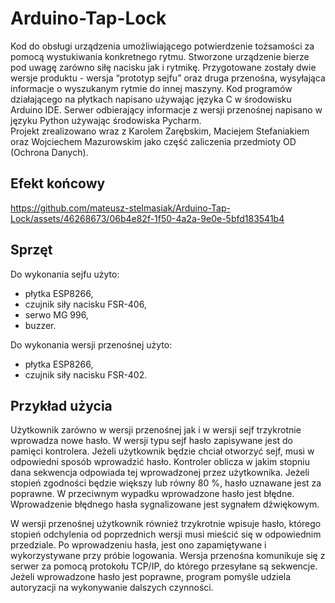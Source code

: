 # Arduino-Tap-Lock
Kod do obsługi urządzenia umożliwiającego potwierdzenie tożsamości za pomocą wystukiwania konkretnego rytmu. Stworzone urządzenie bierze pod uwagę zarówno siłę nacisku jak i rytmikę. Przygotowane zostały dwie wersje produktu - wersja “prototyp sejfu” oraz druga przenośna, wysyłająca informacje o wyszukanym rytmie do innej maszyny. Kod programów działającego na płytkach napisano używając języka C w środowisku Arduino IDE. Serwer odbierający informacje z wersji przenośnej napisano w języku Python używając środowiska Pycharm.\
Projekt zrealizowano wraz z Karolem Zarębskim, Maciejem Stefaniakiem oraz Wojciechem Mazurowskim jako część zaliczenia przedmioty OD (Ochrona Danych).

## Efekt końcowy
https://github.com/mateusz-stelmasiak/Arduino-Tap-Lock/assets/46268673/06b4e82f-1f50-4a2a-9e0e-5bfd183541b4

## Sprzęt
Do wykonania sejfu użyto:
- płytka ESP8266,
- czujnik siły nacisku FSR-406,
- serwo MG 996,
- buzzer.

Do wykonania wersji przenośnej użyto:
- płytka ESP8266,
- czujnik siły nacisku FSR-402.

## Przykład użycia
Użytkownik zarówno w wersji przenośnej jak i w wersji sejf trzykrotnie wprowadza nowe hasło.  W wersji typu sejf hasło zapisywane jest do pamięci kontrolera. Jeżeli użytkownik będzie chciał otworzyć sejf, musi w odpowiedni sposób wprowadzić hasło. Kontroler oblicza w jakim stopniu dana sekwencja odpowiada tej wprowadzonej przez użytkownika. Jeżeli stopień zgodności będzie większy lub równy 80 %, hasło uznawane jest za poprawne. W przeciwnym wypadku wprowadzone hasło jest błędne. Wprowadzenie błędnego hasła sygnalizowane jest sygnałem dźwiękowym. 

W wersji przenośnej użytkownik również trzykrotnie wpisuje hasło, którego stopień odchylenia od poprzednich wersji musi mieścić się w odpowiednim przedziale. Po wprowadzeniu hasła, jest ono zapamiętywane i wykorzystywane przy próbie logowania. Wersja przenośna komunikuje się z serwer za pomocą protokołu TCP/IP, do którego przesyłane są sekwencje. Jeżeli wprowadzone hasło jest poprawne, program pomyśle udziela autoryzacji na wykonywanie dalszych czynności.


